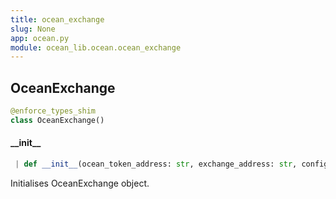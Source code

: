 ```yaml
---
title: ocean_exchange
slug: None
app: ocean.py
module: ocean_lib.ocean.ocean_exchange
---
```

## OceanExchange

```python
@enforce_types_shim
class OceanExchange()
```

#### \_\_init\_\_

```python
 | def __init__(ocean_token_address: str, exchange_address: str, config: Config)
```

Initialises OceanExchange object.

